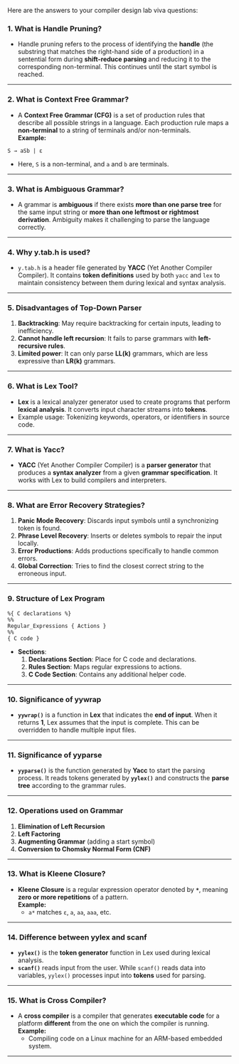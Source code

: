Here are the answers to your compiler design lab viva questions:

### 1. **What is Handle Pruning?**  
   - Handle pruning refers to the process of identifying the **handle** (the substring that matches the right-hand side of a production) in a sentential form during **shift-reduce parsing** and reducing it to the corresponding non-terminal. This continues until the start symbol is reached.

---

### 2. **What is Context Free Grammar?**  
   - A **Context Free Grammar (CFG)** is a set of production rules that describe all possible strings in a language. Each production rule maps a **non-terminal** to a string of terminals and/or non-terminals.  
   **Example:**  
   ```
   S → aSb | ε
   ```
   - Here, `S` is a non-terminal, and `a` and `b` are terminals.

---

### 3. **What is Ambiguous Grammar?**  
   - A grammar is **ambiguous** if there exists **more than one parse tree** for the same input string or **more than one leftmost or rightmost derivation**. Ambiguity makes it challenging to parse the language correctly.

---

### 4. **Why y.tab.h is used?**  
   - `y.tab.h` is a header file generated by **YACC** (Yet Another Compiler Compiler). It contains **token definitions** used by both `yacc` and `lex` to maintain consistency between them during lexical and syntax analysis.

---

### 5. **Disadvantages of Top-Down Parser**  
   1. **Backtracking**: May require backtracking for certain inputs, leading to inefficiency.
   2. **Cannot handle left recursion**: It fails to parse grammars with **left-recursive rules**.
   3. **Limited power**: It can only parse **LL(k)** grammars, which are less expressive than **LR(k)** grammars.

---

### 6. **What is Lex Tool?**  
   - **Lex** is a lexical analyzer generator used to create programs that perform **lexical analysis**. It converts input character streams into **tokens**.  
   - Example usage: Tokenizing keywords, operators, or identifiers in source code.

---

### 7. **What is Yacc?**  
   - **YACC** (Yet Another Compiler Compiler) is a **parser generator** that produces a **syntax analyzer** from a given **grammar specification**. It works with Lex to build compilers and interpreters.

---

### 8. **What are Error Recovery Strategies?**  
   1. **Panic Mode Recovery**: Discards input symbols until a synchronizing token is found.
   2. **Phrase Level Recovery**: Inserts or deletes symbols to repair the input locally.
   3. **Error Productions**: Adds productions specifically to handle common errors.
   4. **Global Correction**: Tries to find the closest correct string to the erroneous input.

---

### 9. **Structure of Lex Program**  
   ```
   %{ C declarations %}
   %%
   Regular_Expressions { Actions }
   %%
   { C code }
   ```
   - **Sections**: 
     1. **Declarations Section**: Place for C code and declarations.
     2. **Rules Section**: Maps regular expressions to actions.
     3. **C Code Section**: Contains any additional helper code.

---

### 10. **Significance of yywrap**  
   - **`yywrap()`** is a function in **Lex** that indicates the **end of input**. When it returns **1**, Lex assumes that the input is complete. This can be overridden to handle multiple input files.

---

### 11. **Significance of yyparse**  
   - **`yyparse()`** is the function generated by **Yacc** to start the parsing process. It reads tokens generated by **`yylex()`** and constructs the **parse tree** according to the grammar rules.

---

### 12. **Operations used on Grammar**  
   1. **Elimination of Left Recursion**  
   2. **Left Factoring**  
   3. **Augmenting Grammar** (adding a start symbol)  
   4. **Conversion to Chomsky Normal Form (CNF)**

---

### 13. **What is Kleene Closure?**  
   - **Kleene Closure** is a regular expression operator denoted by **`*`**, meaning **zero or more repetitions** of a pattern.  
     **Example:**  
     - `a*` matches `ε`, `a`, `aa`, `aaa`, etc.

---

### 14. **Difference between yylex and scanf**  
   - **`yylex()`** is the **token generator** function in Lex used during lexical analysis.  
   - **`scanf()`** reads input from the user. While `scanf()` reads data into variables, `yylex()` processes input into **tokens** used for parsing.

---

### 15. **What is Cross Compiler?**  
   - A **cross compiler** is a compiler that generates **executable code** for a platform **different** from the one on which the compiler is running.  
     **Example:**  
     - Compiling code on a Linux machine for an ARM-based embedded system.

---
